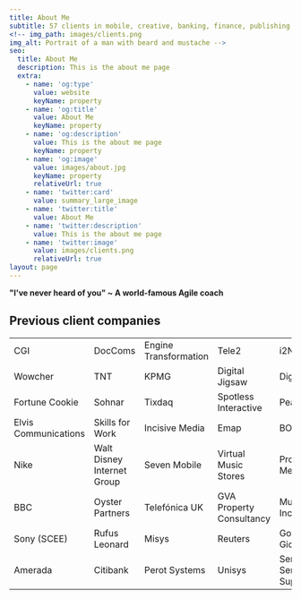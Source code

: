 ```yaml
---
title: About Me
subtitle: 57 clients in mobile, creative, banking, finance, publishing and gaming
<!-- img_path: images/clients.png
img_alt: Portrait of a man with beard and mustache -->
seo:
  title: About Me
  description: This is the about me page
  extra:
    - name: 'og:type'
      value: website
      keyName: property
    - name: 'og:title'
      value: About Me
      keyName: property
    - name: 'og:description'
      value: This is the about me page
      keyName: property
    - name: 'og:image'
      value: images/about.jpg
      keyName: property
      relativeUrl: true
    - name: 'twitter:card'
      value: summary_large_image
    - name: 'twitter:title'
      value: About Me
    - name: 'twitter:description'
      value: This is the about me page
    - name: 'twitter:image'
      value: images/clients.png
      relativeUrl: true
layout: page
---
```


**"I've never heard of you" ~ A world-famous Agile coach**

## Previous client companies

<div class="responsive-table">
  <table>
    <tbody>
      <tr>
       <td>CGI</td>
       <td>DocComs</td>
       <td>Engine Transformation</td>
       <td>Tele2</td>
       <td>i2N</td>
      </tr>
      <tr>
       <td>Wowcher </td>
       <td>TNT</td>
       <td>KPMG</td>
       <td>Digital Jigsaw</td>
       <td>Digitas </td>
      </tr>
      <tr>
       <td>Fortune Cookie </td>
       <td>Sohnar</td>
       <td>Tixdaq</td>
       <td>Spotless Interactive </td>
       <td>Pearson </td>
      </tr>
      <tr>
       <td>Elvis Communications</td>
       <td>Skills for Work</td>
       <td>Incisive Media</td>
       <td>Emap</td>
       <td>BOC Gases</td>
      </tr>
      <tr>
       <td>Nike </td>
       <td>Walt Disney Internet Group</td>
       <td>Seven Mobile</td>
       <td>Virtual Music Stores</td>
       <td>Provide Media, Inc. </td>
      </tr>
      <tr>
       <td>BBC </td>
       <td>Oyster Partners</td>
       <td>Telefónica UK</td>
       <td>GVA Property Consultancy</td>
       <td>Multex.com, Inc. </td>
      </tr>
      <tr>
       <td>Sony (SCEE)</td>
       <td>Rufus Leonard </td>
       <td>Misys</td>
       <td>Reuters </td>
       <td>Gouden Gids</td>
      </tr>
      <tr>
       <td>Amerada </td>
       <td>Citibank</td>
       <td>Perot Systems</td>
       <td>Unisys </td>
       <td>Sema Server Support</td>
      </tr>
    </tbody>
  </table>
</div>
